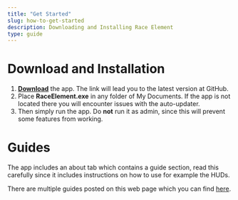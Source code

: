 ```yaml
---
title: "Get Started"
slug: how-to-get-started
description: Downloading and Installing Race Element
type: guide 
---
```


# Download and Installation
1. **<a href="https://github.com/RiddleTime/Race-Element/releases/latest" target="_blank">Download</a>** the app. The link will lead you to the latest version at GitHub.  
2. Place **RaceElement.exe** in any folder of My Documents. If the app is not located there you will encounter issues with the auto-updater.
3. Then simply run the app. Do **not** run it as admin, since this will prevent some features from working.

# Guides
The app includes an about tab which contains a guide section, read this carefully since it includes instructions on how to use for example the HUDs.  

There are multiple guides posted on this web page which you can find [here](/guide/).
